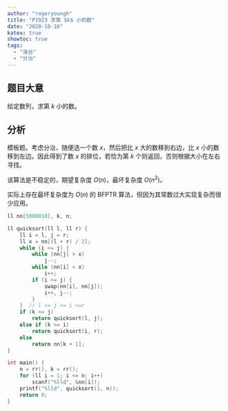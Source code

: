 ```yaml
---
author: "rogeryoungh"
title: "P1923 求第 $k$ 小的数"
date: "2020-10-16"
katex: true
showtoc: true
tags: 
  - "洛谷"
  - "分治"
---
```


## 题目大意

给定数列，求第 $k$ 小的数。

## 分析

模板题。考虑分治，随便选一个数 $x$，然后把比 $x$ 大的数移到右边，比 $x$ 小的数移到左边。因此得到了数 $x$ 的排位，若恰为第 $k$ 个则返回，否则根据大小在左右寻找。

该算法是不稳定的，期望复杂度 $O(n)$，最坏复杂度 $O(n^2)$。

实际上存在最坏复杂度为 $O(n)$ 的 BFPTR 算法，但因为其常数过大实现复杂而很少应用。

```cpp
ll nn[5000010], k, n;

ll quicksort(ll l, ll r) {
    ll i = l, j = r;
    ll x = nn[(l + r) / 2];
    while (i <= j) {
        while (nn[j] > x)
            j--;
        while (nn[i] < x)
            i++;
        if (i <= j) {
            swap(nn[i], nn[j]);
            i++, j--;
        }
    }  // l <= j <= i <=r
    if (k <= j)
        return quicksort(l, j);
    else if (k >= i)
        return quicksort(i, r);
    else
        return nn[k + 1];
}

int main() {
    n = rr(), k = rr();
    for (ll i = 1; i <= n; i++)
        scanf("%lld", &nn[i]);
    printf("%lld", quicksort(1, n));
    return 0;
}
```
